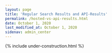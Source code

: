 ```yaml
---
layout: page
title: 'Regular Search Results and API-Results'
permalink: /hosted-vs-api-results.html
date: October 1, 2020
last_modified_at: October 1, 2020
sidenav: admin_center
---
```


{% include under-construction.html %}
